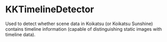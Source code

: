 # KKTimelineDetector
Used to detect whether scene data in Koikatsu (or Koikatsu Sunshine) contains timeline information (capable of distinguishing static images with timeline data).
